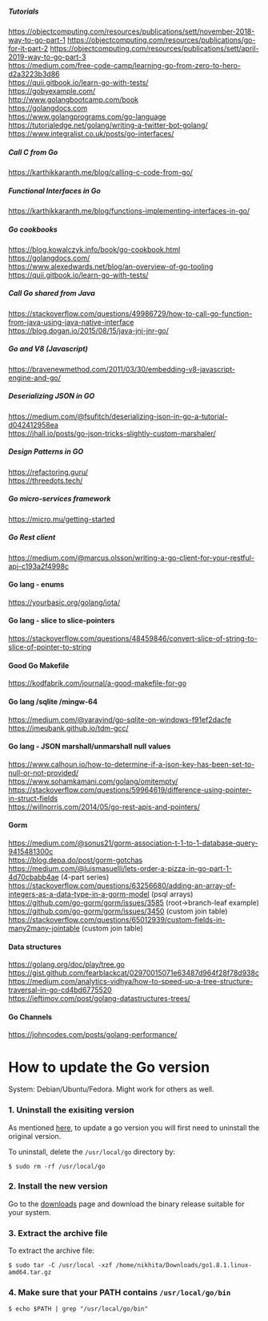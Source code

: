 ##### Tutorials
https://objectcomputing.com/resources/publications/sett/november-2018-way-to-go-part-1 
https://objectcomputing.com/resources/publications/go-for-it-part-2 
https://objectcomputing.com/resources/publications/sett/april-2019-way-to-go-part-3  
https://medium.com/free-code-camp/learning-go-from-zero-to-hero-d2a3223b3d86  
https://quii.gitbook.io/learn-go-with-tests/   
https://gobyexample.com/   
http://www.golangbootcamp.com/book   
https://golangdocs.com   
https://www.golangprograms.com/go-language   
https://tutorialedge.net/golang/writing-a-twitter-bot-golang/   
https://www.integralist.co.uk/posts/go-interfaces/   



##### Call C from Go
https://karthikkaranth.me/blog/calling-c-code-from-go/

##### Functional Interfaces in Go
https://karthikkaranth.me/blog/functions-implementing-interfaces-in-go/

##### Go cookbooks
https://blog.kowalczyk.info/book/go-cookbook.html    
https://golangdocs.com/   
https://www.alexedwards.net/blog/an-overview-of-go-tooling    
https://quii.gitbook.io/learn-go-with-tests/   

##### Call Go shared from Java
https://stackoverflow.com/questions/49986729/how-to-call-go-function-from-java-using-java-native-interface   
https://blog.dogan.io/2015/08/15/java-jni-jnr-go/   

##### Go and V8 (Javascript)
https://bravenewmethod.com/2011/03/30/embedding-v8-javascript-engine-and-go/   

##### Deserializing JSON in GO
https://medium.com/@fsufitch/deserializing-json-in-go-a-tutorial-d042412958ea    
https://jhall.io/posts/go-json-tricks-slightly-custom-marshaler/   


##### Design Patterns in GO
https://refactoring.guru/   
https://threedots.tech/   


##### Go micro-services framework
https://micro.mu/getting-started

##### Go Rest client
https://medium.com/@marcus.olsson/writing-a-go-client-for-your-restful-api-c193a2f4998c


#### Go lang - enums
https://yourbasic.org/golang/iota/    

#### Go lang - slice to slice-pointers
https://stackoverflow.com/questions/48459846/convert-slice-of-string-to-slice-of-pointer-to-string   


#### Good Go Makefile
https://kodfabrik.com/journal/a-good-makefile-for-go

#### Go lang /sqlite /mingw-64

https://medium.com/@yaravind/go-sqlite-on-windows-f91ef2dacfe   
https://jmeubank.github.io/tdm-gcc/

#### Go lang - JSON marshall/unmarshall null values
https://www.calhoun.io/how-to-determine-if-a-json-key-has-been-set-to-null-or-not-provided/   
https://www.sohamkamani.com/golang/omitempty/  
https://stackoverflow.com/questions/59964619/difference-using-pointer-in-struct-fields   
https://willnorris.com/2014/05/go-rest-apis-and-pointers/   


#### Gorm
https://medium.com/@sonus21/gorm-association-t-1-to-1-database-query-9415481300c    
https://blog.depa.do/post/gorm-gotchas   
https://medium.com/@luismasuelli/lets-order-a-pizza-in-go-part-1-4d70cbabb4ae   (4-part series)
https://stackoverflow.com/questions/63256680/adding-an-array-of-integers-as-a-data-type-in-a-gorm-model   (psql arrays)
https://github.com/go-gorm/gorm/issues/3585  (root->branch-leaf example)   
https://github.com/go-gorm/gorm/issues/3450  (custom join table)   
https://stackoverflow.com/questions/65012939/custom-fields-in-many2many-jointable  (custom join table)

#### Data structures
https://golang.org/doc/play/tree.go   
https://gist.github.com/fearblackcat/02970015071e63487d964f28f78d938c   
https://medium.com/analytics-vidhya/how-to-speed-up-a-tree-structure-traversal-in-go-cd4bd6775520   
https://ieftimov.com/post/golang-datastructures-trees/   


#### Go Channels
https://johncodes.com/posts/golang-performance/   


# How to update the Go version

System: Debian/Ubuntu/Fedora. Might work for others as well.

### 1. Uninstall the exisiting version

As mentioned [here](https://golang.org/doc/install#install), to update a go version you will first need to uninstall the original version.

To uninstall, delete the `/usr/local/go` directory by:

```
$ sudo rm -rf /usr/local/go
```

### 2. Install the new version

Go to the [downloads](https://golang.org/dl/) page and download the binary release suitable for your system.

### 3. Extract the archive file

To extract the archive file:

```
$ sudo tar -C /usr/local -xzf /home/nikhita/Downloads/go1.8.1.linux-amd64.tar.gz
```

### 4. Make sure that your PATH contains `/usr/local/go/bin`

```
$ echo $PATH | grep "/usr/local/go/bin"
```
